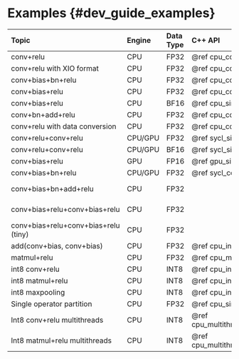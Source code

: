 # Examples {#dev_guide_examples}

| Topic                                | Engine   | Data Type | C++ API                                               | C API                             |
| :----                                | :---     | :---      | :----                                                 | :---                              |
| conv+relu                            | CPU      | FP32      | @ref cpu_conv_relu_pattern_cpp                        |                                   |
| conv+relu with XIO format            | CPU      | FP32      | @ref cpu_conv_relu_pattern2_cpp                       |                                   |
| conv+bias+bn+relu                    | CPU      | FP32      | @ref cpu_conv_bias_bn_relu_pattern_cpp                |                                   |
| conv+bias+relu                       | CPU      | FP32      | @ref cpu_conv_bias_relu_pattern_cpp                   |                                   |
| conv+bias+relu                       | CPU      | BF16      | @ref cpu_simple_pattern_bf16_cpp                      |                                   |
| conv+bn+add+relu                     | CPU      | FP32      | @ref cpu_conv_bn_add_relu_pattern_cpp                 | @ref cpu_simple_pattern_c         |
| conv+relu with data conversion       | CPU      | FP32      | @ref cpu_conversion_simple_pattern_cpp                |                                   |
| conv+relu+conv+relu                  | CPU/GPU  | FP32      | @ref sycl_simple_pattern_cpp                          |                                   |
| conv+relu+conv+relu                  | CPU/GPU  | BF16      | @ref sycl_simple_pattern_bf16_cpp                     |                                   |
| conv+bias+relu                       | GPU      | FP16      | @ref gpu_simple_pattern_fp16_cpp                      |                                   |
| conv+bias+bn+relu                    | CPU/GPU  | FP32      | @ref sycl_conv_bias_bn_relu_pattern_cpp               |                                   |
| conv+bias+bn+add+relu                | CPU      | FP32      |                                                       | @ref cpu_conv_bias_bn_add_relu_c  |
| conv+bias+relu+conv+bias+relu        | CPU      | FP32      |                                                       | @ref cpu_multi_times_inference_c  |
| conv+bias+relu+conv+bias+relu (tiny) | CPU      | FP32      |                                                       | @ref cpu_simple_pattern_tiny_c    |
| add(conv+bias, conv+bias)            | CPU      | FP32      | @ref cpu_inplace_options_cpp                          |                                   |
| matmul+relu                          | CPU      | FP32      | @ref cpu_matmul_relu_pattern_cpp                      |                                   |
| int8 conv+relu                       | CPU      | INT8      | @ref cpu_int8_conv_relu_pattern_cpp                   |                                   |
| int8 matmul+relu                     | CPU      | INT8      | @ref cpu_int8_matmul_relu_pattern_cpp                 |                                   |
| int8 maxpooling                      | CPU      | INT8      | @ref cpu_int8_maxpool_pattern_cpp                     |                                   |
| Single operator partition            | CPU      | FP32      | @ref cpu_single_op_partition_matmul_cpp               |                                   |
| Int8 conv+relu multithreads          | CPU      | INT8      | @ref cpu_multithreading_int8_conv_relu_pattern_cpp    |                                   |
| Int8 matmul+relu multithreads        | CPU      | INT8      | @ref cpu_multithreading_int8_matmul_relu_pattern_cpp  |                                   |

